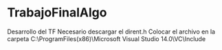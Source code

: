 # TrabajoFinalAlgo
Desarrollo del TF
Necesario descargar el dirent.h
Colocar el archivo en la carpeta C:\ProgramFiles(x86)\Microsoft Visual Studio 14.0\VC\Include
